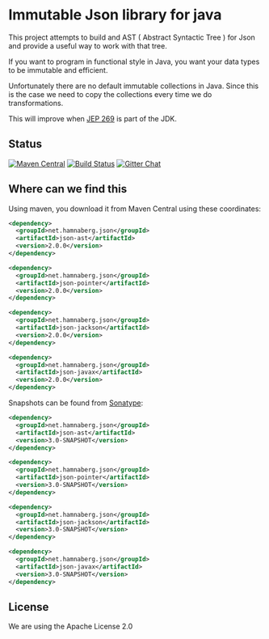 # Immutable Json library for java

 This project attempts to build and AST ( Abstract Syntactic Tree )
 for Json and provide a useful way to work with that tree.

 If you want to program in functional style in Java, you want
 your data types to be immutable and efficient.

 Unfortunately there are no default immutable collections in Java.
 Since this is the case we need to copy the collections every time we do transformations.

 This will improve when [JEP 269](http://openjdk.java.net/jeps/269) is part of the JDK.

## Status

 [![Maven Central](https://maven-badges.herokuapp.com/maven-central/net.hamnaberg.json/immutable-json/badge.svg)](https://maven-badges.herokuapp.com/maven-central/net.hamnaberg.json/immutable-json)
 [![Build Status](https://travis-ci.org/hamnis/immutable-json.png)](https://travis-ci.org/hamnis/immutable-json)
 [![Gitter Chat](https://badges.gitter.im/Join%20Chat.svg)](https://gitter.im/hamnis/immutable-json)


## Where can we find this

 Using maven, you download it from Maven Central using these coordinates:

 ```xml
 <dependency>
   <groupId>net.hamnaberg.json</groupId>
   <artifactId>json-ast</artifactId>
   <version>2.0.0</version>
 </dependency>

 <dependency>
   <groupId>net.hamnaberg.json</groupId>
   <artifactId>json-pointer</artifactId>
   <version>2.0.0</version>
 </dependency>

 <dependency>
   <groupId>net.hamnaberg.json</groupId>
   <artifactId>json-jackson</artifactId>
   <version>2.0.0</version>
 </dependency>

 <dependency>
   <groupId>net.hamnaberg.json</groupId>
   <artifactId>json-javax</artifactId>
   <version>2.0.0</version>
 </dependency>
 ```

 Snapshots can be found from [Sonatype](https://oss.sonatype.org/content/repositories/snapshots/):


 ```xml
 <dependency>
   <groupId>net.hamnaberg.json</groupId>
   <artifactId>json-ast</artifactId>
   <version>3.0-SNAPSHOT</version>
 </dependency>

 <dependency>
   <groupId>net.hamnaberg.json</groupId>
   <artifactId>json-pointer</artifactId>
   <version>3.0-SNAPSHOT</version>
 </dependency>

 <dependency>
   <groupId>net.hamnaberg.json</groupId>
   <artifactId>json-jackson</artifactId>
   <version>3.0-SNAPSHOT</version>
 </dependency>

 <dependency>
   <groupId>net.hamnaberg.json</groupId>
   <artifactId>json-javax</artifactId>
   <version>3.0-SNAPSHOT</version>
 </dependency>
  ```

## License

 We are using the Apache License 2.0
